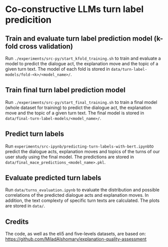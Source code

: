 # Co-constructive LLMs turn label predicition

## Train and evaluate turn label prediction model (k-fold cross validation)

Run ``./experiments/src-py/start_kfold_training.sh`` to train and evaluate a model to predict the dialogue act, the explanation move and the topic of a given turn text. The model of each fold is stored in ``data/turn-label-models/fold-<k>/<model_name>/``.

## Train final turn label prediction model

Run ``./experiments/src-py/start_final_training.sh`` to train a final model (whole dataset for training) to predict the dialogue act, the explanation move and the topic of a given turn text. The final model is stored in ``data/final-turn-label-models/<model_name>/``.

## Predict turn labels

Run ``experiments/src-ipynb/predicting-turn-labels-with-bert.ipynb``to predict the dialogue acts, explanation moves and topics of the turns of our user study using the final model. The predictions are stored in ``data/final_mace_predictions_<model_name>.pkl``.

## Evaluate predicted turn labels

Run ``data/turns_evaluation.ipynb`` to evaluate the distribution and possible correlations of the predicted dialogue acts and explanation moves. In addition, the text complexty of specific turn texts are calculated. The plots are stored in ``data/``. 

## Credits

The code, as well as the eli5 and five-levels datasets, are based on: https://github.com/MiladAlshomary/explanation-quality-assessment
